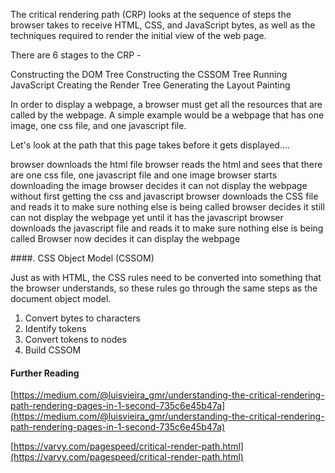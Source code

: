 The critical rendering path (CRP) looks at the sequence of steps the browser takes to receive HTML, CSS, and JavaScript bytes, as well as the techniques required to render the initial view of the web page.

There are 6 stages to the CRP -

Constructing the DOM Tree
Constructing the CSSOM Tree
Running JavaScript
Creating the Render Tree
Generating the Layout
Painting

In order to display a webpage, a browser must get all the resources that are called by the webpage. A simple example would be a webpage that has one image, one css file, and one javascript file.

Let's look at the path that this page takes before it gets displayed....

browser downloads the html file
browser reads the html and sees that there are one css file, one javascript file and one image
browser starts downloading the image
browser decides it can not display the webpage without first getting the css and javascript
browser downloads the CSS file and reads it to make sure nothing else is being called
browser decides it still can not display the webpage yet until it has the javascript
browser downloads the javascript file and reads it to make sure nothing else is being called
Browser now decides it can display the webpage

####. CSS Object Model (CSSOM)

Just as with HTML, the CSS rules need to be converted into something that the browser understands, so these rules go through the same steps as the document object model.

1. Convert bytes to characters
2. Identify tokens
3. Convert tokens to nodes
4. Build CSSOM

#### Further Reading

[https://medium.com/@luisvieira_gmr/understanding-the-critical-rendering-path-rendering-pages-in-1-second-735c6e45b47a](https://medium.com/@luisvieira_gmr/understanding-the-critical-rendering-path-rendering-pages-in-1-second-735c6e45b47a)

[https://varvy.com/pagespeed/critical-render-path.html](https://varvy.com/pagespeed/critical-render-path.html)
